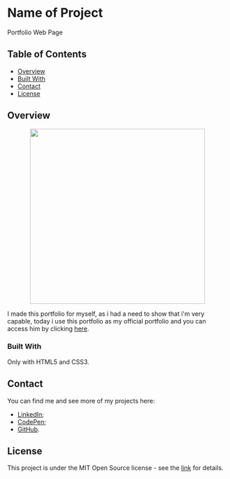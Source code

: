 # Name of Project

Portfolio Web Page

## Table of Contents

- [Overview](#overview)
- [Built With](#built-with)
- [Contact](#contact)
- [License](#License)

## Overview

<p align="center">
    <a href="https://brenodadalto.freevar.com/" target="_blank">
        <img src="https://brenodadalto.freevar.com/assets/img/portfolio-final" width="400">
    </a>
</p>

I made this portfolio for myself, as i had a need to show that i'm very capable, today i use this portfolio as my official portfolio and you can access him by clicking [here](https://brenodadalto.freevar.com/).

### Built With

Only with HTML5 and CSS3.


## Contact

You can find me and see more of my projects here:

- [LinkedIn](https://www.linkedin.com/in/brenodadalto/);
- [CodePen](https://codepen.io/brenodadalto);
- [GitHub](https://github.com/BrenoDadalto).

## License

This project is under the MIT Open Source license - see the [link](https://opensource.org/licenses/MIT) for details.

